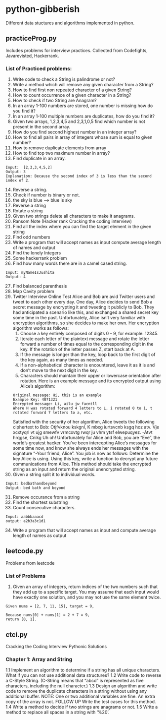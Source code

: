 # python-gibberish

Different data stuctures and algorithms implemented in python.

## practiceProg.py

Includes problems for interview practices. Collected from Codefights, Javarevisted, Hackerrank.

### List of Practiced problems:

1. Write code to check a String is palindrome or not?
2. Write a method which will remove any given character from a String?
3. How to find first non repeated character of a given String?
4. How to count occurrence of a given character in a String?
5. How to check if two String are Anagram?
6. In an array 1-100 numbers are stored, one number is missing how do you find it?
7. In an array 1-100 multiple numbers are duplicates, how do you find it?
8. Given two arrays, 1,2,3,4,5 and 2,3,1,0,5 find which number is not present in the second array.
9. How do you find second highest number in an integer array?
10. How to find all pairs in array of integers whose sum is equal to given number?
11. How to remove duplicate elements from array
12. How to find top two maximum number in array?
13. Find duplicate in an array.
```
Input:  [2,3,3,4,5,2]
Output: 3
Explanation: Because the second index of 3 is less than the second index of 2.
```
14. Reverse a string.
15. Check if number is binary or not.
16. the sky is blue --> blue is sky
17. Reverse a string
18. Rotate a string
19. Given two strings delete all characters to make it anagrams.
20. Ransom Note (Hacker rank Cracking the coding interview)
21. Find all the index where you can find the target element in the given string
22. Find odd numbers
23. Write a program that will accept names as input compute average length of names and output
24. Find the lonely Integers
25. Some hackerrank problem
26. Find how many words there are in a camel cased string.
```
Input: myNameIsJushita
Output: 4
```
27. Find balanced parenthesis
28. Map Cavity problem
29. Twitter Interview Online Test
    Alice and Bob are avid Twitter users and tweet to each other every day. One day, Alice decides to send Bob a secret message by encrypting it and tweeting it publicly to Bob. They had anticipated a scenario like this, and exchanged a shared secret key some time in the past. Unfortunately, Alice isn’t very familiar with encryption algorithms, so she decides to make her own. Her encryption algorithm works as follows:
    1. Choose a key entirely composed of digits 0 - 9, for example: 12345.
    2. Iterate each letter of the plaintext message and rotate the letter forward a number of times equal to the corresponding digit in the key. If the rotation of the letter passes Z, start back at A.
    3. If the message is longer than the key, loop back to the first digit of the key again, as many times as needed.
    4. If a non-alphabetical character is encountered, leave it as it is and don’t move to the next digit in the key.
    5. Characters should maintain their upper or lowercase orientation after rotation.
    Here is an example message and its encrypted output using Alice’s algorithm:
    ```
    Original message: Hi, this is an example
    Example Key: 4071321
    Encrypted message: Li, ailu jw facntll
    Where H was rotated forward 4 letters to L, i rotated 0 to i, t rotated forward 7 letters to a, etc.
    ```
    Satisfied with the security of her algorithm, Alice tweets the following ciphertext to Bob:
    Otjfvknou kskgnl, K mbxg iurtsvcnb ksgq hoz atv. Vje xcxtyqrl vt ujg smewfv vrmcxvtg rwqr ju vhm ytsf elwepuqyez. -Atvt hrqgse, Cnikg
    Uh oh! Unfortunately for Alice and Bob, you are “Eve”, the world’s greatest hacker. You’ve been intercepting Alice’s messages for some time now, and know she always ends her messages with the signature “-Your friend, Alice”. You job is now as follows:
    Determine the key Alice is using.
    Using this key, write a function to decrypt any future communications from Alice. This method should take the encrypted string as an input and return the original unencrypted string.
30. Given a string split it to individual words.
```
Input: bedbathandbeyond
Output: bed bath and beyond
```
31. Remove occurance from a string
32. Find the shortest substring
33. Count consecutive characters.
```
Input: aabbbaaacd
output: a2b3a3c1d1
```
34. Write a program that will accept names as input and compute average length of names as output

## leetcode.py

Problems from leetcode

### List of Problems

1. Given an array of integers, return indices of the two numbers such that they add up to a specific target. You may assume that each input would have exactly one solution, and you may not use the same element twice.
```
Given nums = [2, 7, 11, 15], target = 9,

Because nums[0] + nums[1] = 2 + 7 = 9,
return [0, 1].
```
## ctci.py

Cracking the Coding Interview Pythonic Solutions

### Chapter 1: Array and String
1.1 Implement an algorithm to determine if a string has all unique characters. What if you can not use additional data structures?
1.2 Write code to reverse a C-Style String. (C-String means that “abcd” is represented as five characters, including the null character.)
1.3 Design an algorithm and write code to remove the duplicate characters in a string without using any additional buffer. NOTE: One or two additional variables are fine. An extra copy of the array is not.
FOLLOW UP
Write the test cases for this method.
1.4 Write a method to decide if two strings are anagrams or not.
1.5 Write a method to replace all spaces in a string with ‘%20’.
